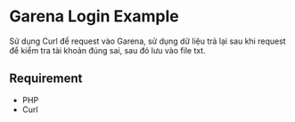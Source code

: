 
# Garena Login Example

Sử dụng Curl để request vào Garena, sử dụng dữ liệu trả lại sau khi request để kiểm tra tài khoản đúng sai, sau đó lưu vào file txt.


## Requirement
- PHP  
- Curl